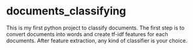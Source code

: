 documents_classifying
=====================
This is my first python project to classify documents.
The first step is to convert documents into words and create tf-idf features for each documents.
After feature extraction, any kind of classifier is your choice.
